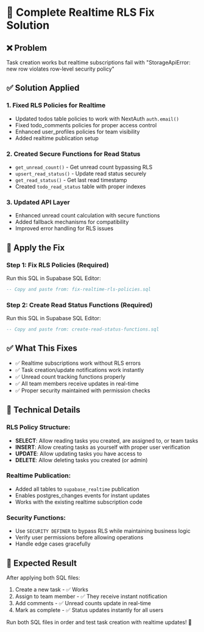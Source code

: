 # 🔄 Complete Realtime RLS Fix Solution

## ❌ Problem
Task creation works but realtime subscriptions fail with "StorageApiError: new row violates row-level security policy"

## ✅ Solution Applied

### 1. Fixed RLS Policies for Realtime
- Updated todos table policies to work with NextAuth `auth.email()`
- Fixed todo_comments policies for proper access control
- Enhanced user_profiles policies for team visibility
- Added realtime publication setup

### 2. Created Secure Functions for Read Status
- `get_unread_count()` - Get unread count bypassing RLS
- `upsert_read_status()` - Update read status securely  
- `get_read_status()` - Get last read timestamp
- Created `todo_read_status` table with proper indexes

### 3. Updated API Layer
- Enhanced unread count calculation with secure functions
- Added fallback mechanisms for compatibility
- Improved error handling for RLS issues

## 🚀 Apply the Fix

### Step 1: Fix RLS Policies (Required)
Run this SQL in Supabase SQL Editor:
```sql
-- Copy and paste from: fix-realtime-rls-policies.sql
```

### Step 2: Create Read Status Functions (Required)
Run this SQL in Supabase SQL Editor:
```sql
-- Copy and paste from: create-read-status-functions.sql
```

## ✅ What This Fixes
- ✅ Realtime subscriptions work without RLS errors
- ✅ Task creation/update notifications work instantly
- ✅ Unread count tracking functions properly
- ✅ All team members receive updates in real-time
- ✅ Proper security maintained with permission checks

## 🔧 Technical Details

### RLS Policy Structure:
- **SELECT**: Allow reading tasks you created, are assigned to, or team tasks
- **INSERT**: Allow creating tasks as yourself with proper user verification
- **UPDATE**: Allow updating tasks you have access to
- **DELETE**: Allow deleting tasks you created (or admin)

### Realtime Publication:
- Added all tables to `supabase_realtime` publication
- Enables postgres_changes events for instant updates
- Works with the existing realtime subscription code

### Security Functions:
- Use `SECURITY DEFINER` to bypass RLS while maintaining business logic
- Verify user permissions before allowing operations
- Handle edge cases gracefully

## 🎯 Expected Result
After applying both SQL files:
1. Create a new task - ✅ Works
2. Assign to team member - ✅ They receive instant notification
3. Add comments - ✅ Unread counts update in real-time
4. Mark as complete - ✅ Status updates instantly for all users

Run both SQL files in order and test task creation with realtime updates! 🚀